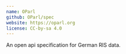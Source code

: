 ```yaml
---
name: OParl
github: OParl/spec
website: https://oparl.org
license: CC-by-sa 4.0
---
```


An open api specification for German <abbrev title="Ratsinformationssystem">RIS</abbrev> data.
